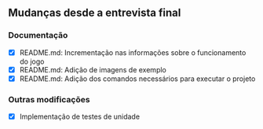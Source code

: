 ## Mudanças desde a entrevista final

### Documentação

- [x] README.md: Incrementação nas informações sobre o funcionamento do jogo
- [x] README.md: Adição de imagens de exemplo
- [x] README.md: Adição dos comandos necessários para executar o projeto

### Outras modificações
- [x] Implementação de testes de unidade